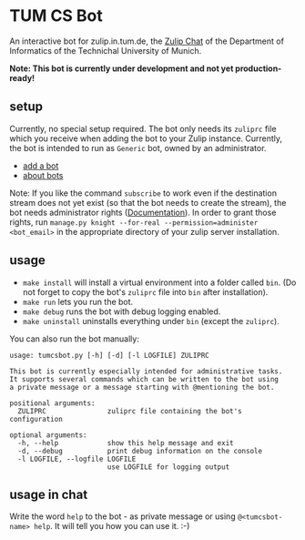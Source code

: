 TUM CS Bot
==========

An interactive bot for zulip.in.tum.de, the [Zulip Chat](https://zulipchat.com/)
of the Department of Informatics of the Technichal University of Munich.

**Note: This bot is currently under development and not yet production-ready!**

setup
-----

Currently, no special setup required. The bot only needs its `zuliprc` file
which you receive when adding the bot to your Zulip instance. Currently, the
bot is intended to run as `Generic` bot, owned by an administrator.
- [add a bot](https://zulipchat.com/help/add-a-bot-or-integration)
- [about bots](https://zulipchat.com/help/bots-and-integrations)

Note: If you like the command `subscribe` to work even if the destination stream
does not yet exist (so that the bot needs to create the stream), the bot needs
administrator rights
([Documentation](https://github.com/zulip/zulip/blob/master/docs/production/security-model.md)).
In order to grant those rights, run
`manage.py knight --for-real --permission=administer <bot_email>` in the appropriate
directory of your zulip server installation.

usage
-----

- `make install` will install a virtual environment into a folder called `bin`.
  (Do not forget to copy the bot's `zuliprc` file into `bin` after installation).
- `make run` lets you run the bot.
- `make debug` runs the bot with debug logging enabled.
- `make uninstall` uninstalls everything under `bin` (except the `zuliprc`).

You can also run the bot manually:
```
usage: tumcsbot.py [-h] [-d] [-l LOGFILE] ZULIPRC

This bot is currently especially intended for administrative tasks.
It supports several commands which can be written to the bot using
a private message or a message starting with @mentioning the bot.

positional arguments:
  ZULIPRC               zuliprc file containing the bot's configuration

optional arguments:
  -h, --help            show this help message and exit
  -d, --debug           print debug information on the console
  -l LOGFILE, --logfile LOGFILE
                        use LOGFILE for logging output
```

usage in chat
-------------
Write the word `help` to the bot - as private message or using
`@<tumcsbot-name> help`. It will tell you how you can use it. :-)
